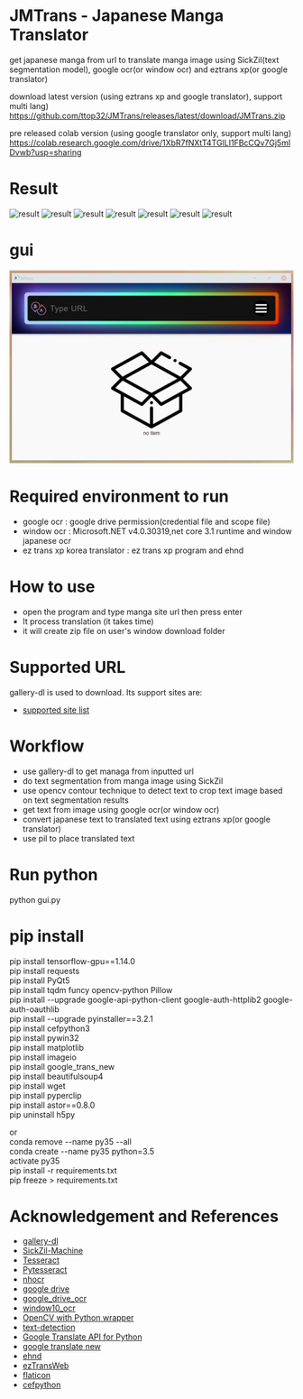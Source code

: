 # JMTrans - Japanese Manga Translator
get japanese manga from url to translate manga image using SickZil(text segmentation model), google ocr(or window ocr) and eztrans xp(or google translator)  

download latest version  (using eztrans xp and google translator), support multi lang)  
https://github.com/ttop32/JMTrans/releases/latest/download/JMTrans.zip
  
pre released colab version  (using google translator only, support multi lang)  
https://colab.research.google.com/drive/1XbR7fNXtT4TGlLI1FBcCQv7Gj5mlDvwb?usp=sharing




# Result
![result](doc/result1.png)
![result](doc/result2.png)
![result](doc/result3.png)
![result](doc/result4.png)
![result](doc/result5.png)
![result](doc/result6.png)
![result](doc/result7.png)

# gui
![gui](doc/gui.jpg)


# Required environment to run  
- google ocr : google drive permission(credential file and scope file)
- window ocr : Microsoft.NET v4.0.30319,net core 3.1 runtime and window japanese ocr
- ez trans xp korea translator : ez trans xp program and ehnd 

# How to use  
- open the program and type manga site url then press enter
- It process translation (it takes time)
- it will create zip file on user's window download folder


# Supported URL
gallery-dl is used to download. Its support sites are:
- [supported site list](https://github.com/mikf/gallery-dl/blob/master/docs/supportedsites.rst)


# Workflow
- use gallery-dl to get managa from inputted url 
- do text segmentation from manga image using SickZil
- use opencv contour technique to detect text to crop text image based on text segmentation results
- get text from image using google ocr(or window ocr)
- convert japanese text to translated text using eztrans xp(or google translator)
- use pil to place translated text


# Run python
python gui.py  

# pip install 
pip install tensorflow-gpu==1.14.0   
pip install requests  
pip install PyQt5  
pip install tqdm funcy opencv-python Pillow  
pip install --upgrade google-api-python-client google-auth-httplib2 google-auth-oauthlib  
pip install --upgrade pyinstaller==3.2.1  
pip install cefpython3  
pip install pywin32  
pip install matplotlib  
pip install imageio  
pip install google_trans_new  
pip install beautifulsoup4  
pip install wget  
pip install pyperclip  
pip install astor==0.8.0  
pip uninstall h5py  

or  
conda remove --name py35 --all  
conda create --name py35 python=3.5  
activate py35  
pip install -r requirements.txt  
pip freeze > requirements.txt  




# Acknowledgement and References
- [gallery-dl](https://github.com/mikf/gallery-dl)  
- [SickZil-Machine](https://github.com/KUR-creative/SickZil-Machine)  
- [Tesseract](https://github.com/tesseract-ocr/tesseract)  
- [Pytesseract](https://pypi.python.org/pypi/pytesseract)  
- [nhocr](https://github.com/fireae/nhocr)  
- [google drive](https://developers.google.com/drive/api/v3/quickstart/python)  
- [google_drive_ocr](https://tanaikech.github.io/2017/05/02/ocr-using-google-drive-api/)
- [window10_ocr](https://medium.com/rkttu/using-windows-10-built-in-ocr-with-c-b5ca8665a14e)
- [OpenCV with Python wrapper](https://pypi.org/project/opencv-python/)  
- [text-detection](https://github.com/qzane/text-detection)  
- [Google Translate API for Python](https://pypi.org/project/googletrans/)  
- [google translate new](https://github.com/lushan88a/google_trans_new)  
- [ehnd](https://github.com/sokcuri/ehnd)  
- [ezTransWeb](https://github.com/HelloKS/ezTransWeb)
- [flaticon](https://www.flaticon.com/)  
- [cefpython](https://github.com/cztomczak/cefpython)  


